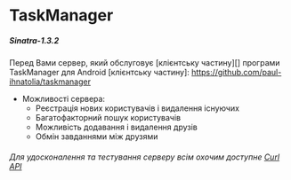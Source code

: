 # TaskManager

##### Sinatra-1.3.2

Перед Вами сервер, який обслуговує [клієнтську частину][] програми TaskManager для Android
[клієнтську частину]: https://github.com/paul-ihnatolia/taskmanager

*   Можливості сервера:
    *   Реєстрація нових користувачів і видалення існуючих
    *   Багатофакторний пошук користувачів
    *   Можливість додавання і видалення друзів
    *   Обмін завданнями між друзями

###### Для удосконалення та тестування серверу всім охочим доступне [Curl API](/seniorihor/task_manager/blob/master/curl.api)


